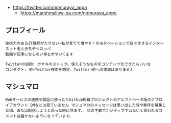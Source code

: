 - https://twitter.com/nomuraya_appo
  - https://marshmallow-qa.com/nomuraya_appo

## プロフィール
```
技術力のあるIT講師がたりない→私が育てて増やす！のモチベーションで日々生きるインターネット老人会系デベロッパ
動画や記事にならない事をボヤいてます

Twitterの目的: ボヤキのストック。使えそうなものをコンテンツ化できたらいいな
コンタクト: 他→Twitter検索を想定、Twitter→他への誘導はありません
```

## マシュマロ
```
Webサービスの連携や認証に使ったりGithub転職プロジェクトのアルファベータ版のデプロイアカウント DMなどは見ていません マシュマロのメッセージは思い出した時や案件を募集した頃、または配信しようと思った時に見ます。 私の主観でポジティブではないと思われるコメントは届かないようになっています。
```
